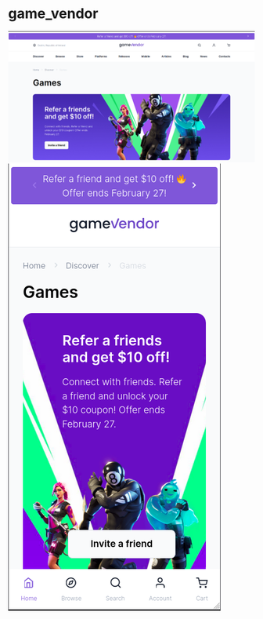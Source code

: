 # game_vendor

<img src="https://github.com/d297/game_vendor/blob/master/promo/desktop.png"/>
<img src="https://github.com/d297/game_vendor/blob/master/promo/mobile.png"/>
